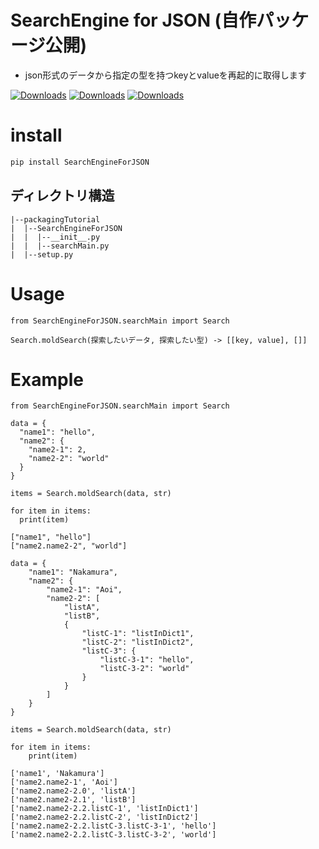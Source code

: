 
# SearchEngine for JSON (自作パッケージ公開)
* json形式のデータから指定の型を持つkeyとvalueを再起的に取得します

[![Downloads](https://pepy.tech/badge/searchengineforjson)](https://pepy.tech/project/searchengineforjson)
[![Downloads](https://pepy.tech/badge/searchengineforjson/month)](https://pepy.tech/project/searchengineforjson)
[![Downloads](https://pepy.tech/badge/searchengineforjson/week)](https://pepy.tech/project/searchengineforjson)

# install
```bash
pip install SearchEngineForJSON
```
## ディレクトリ構造
```
|--packagingTutorial
|  |--SearchEngineForJSON
|  |  |--__init__.py
|  |  |--searchMain.py
|  |--setup.py
```

# Usage
```
from SearchEngineForJSON.searchMain import Search

Search.moldSearch(探索したいデータ, 探索したい型) -> [[key, value], []]
```

# Example
```
from SearchEngineForJSON.searchMain import Search

data = {
  "name1": "hello",
  "name2": {
    "name2-1": 2,
    "name2-2": "world"
  }
}

items = Search.moldSearch(data, str)

for item in items:
  print(item)

["name1", "hello"]
["name2.name2-2", "world"]
```
```
data = {
    "name1": "Nakamura",
    "name2": {
        "name2-1": "Aoi",
        "name2-2": [
            "listA",
            "listB",
            {
                "listC-1": "listInDict1",
                "listC-2": "listInDict2",
                "listC-3": {
                    "listC-3-1": "hello",
                    "listC-3-2": "world"
                }
            }
        ]
    }
}

items = Search.moldSearch(data, str)

for item in items:
    print(item)
```
```
['name1', 'Nakamura']
['name2.name2-1', 'Aoi']
['name2.name2-2.0', 'listA']
['name2.name2-2.1', 'listB']
['name2.name2-2.2.listC-1', 'listInDict1']
['name2.name2-2.2.listC-2', 'listInDict2']
['name2.name2-2.2.listC-3.listC-3-1', 'hello']
['name2.name2-2.2.listC-3.listC-3-2', 'world']


```



